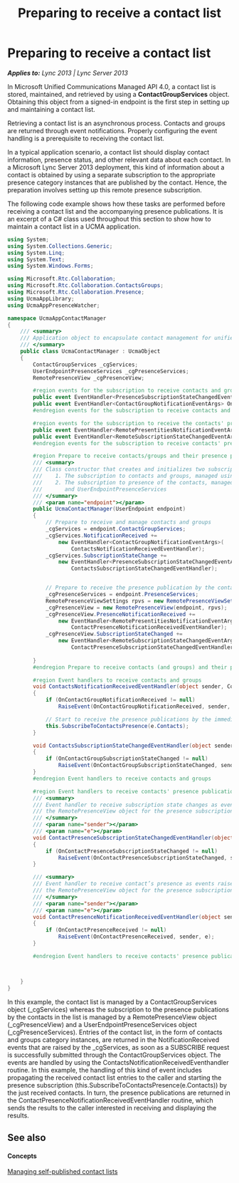 ﻿---
title: Preparing to receive a contact list
TOCTitle: Preparing to receive a contact list
ms:assetid: 24f86fd2-4ceb-489a-8e90-5586be07c3a0
ms:mtpsurl: https://msdn.microsoft.com/en-us/library/Dn454631(v=office.15)
ms:contentKeyID: 57092874
ms.date: 07/24/2014
mtps_version: v=office.15
dev_langs:
- csharp
---

# Preparing to receive a contact list


_**Applies to:** Lync 2013 | Lync Server 2013_

In Microsoft Unified Communications Managed API 4.0, a contact list is stored, maintained, and retrieved by using a **ContactGroupServices** object. Obtaining this object from a signed-in endpoint is the first step in setting up and maintaining a contact list.

Retrieving a contact list is an asynchronous process. Contacts and groups are returned through event notifications. Properly configuring the event handling is a prerequisite to receiving the contact list.

In a typical application scenario, a contact list should display contact information, presence status, and other relevant data about each contact. In a Microsoft Lync Server 2013 deployment, this kind of information about a contact is obtained by using a separate subscription to the appropriate presence category instances that are published by the contact. Hence, the preparation involves setting up this remote presence subscription.

The following code example shows how these tasks are performed before receiving a contact list and the accompanying presence publications. It is an excerpt of a C\# class used throughout this section to show how to maintain a contact list in a UCMA application.

``` csharp
using System;
using System.Collections.Generic;
using System.Linq;
using System.Text;
using System.Windows.Forms;

using Microsoft.Rtc.Collaboration;
using Microsoft.Rtc.Collaboration.ContactsGroups;
using Microsoft.Rtc.Collaboration.Presence;
using UcmaAppLibrary;
using UcmaAppPresenceWatcher;

namespace UcmaAppContactManager
{
    /// <summary>
    /// Application object to encapsulate contact management for unified communications
    /// </summary>
    public class UcmaContactManager : UcmaObject
    {
        ContactGroupServices _cgServices;
        UserEndpointPresenceServices _cgPresenceServices; 
        RemotePresenceView _cgPresenceView;

        #region events for the subscription to receive contacts and groups
        public event EventHandler<PresenceSubscriptionStateChangedEventArgs> OnContactGroupSubscriptionStateChanged;
        public event EventHandler<ContactGroupNotificationEventArgs> OnContactGroupNotificationReceived;
        #endregion events for the subscription to receive contacts and groups

        #region events for the subscription to receive the contacts' presence
        public event EventHandler<RemotePresentitiesNotificationEventArgs> OnContactPresenceReceived;
        public event EventHandler<RemoteSubscriptionStateChangedEventArgs> OnContactPresenceSubscriptionStateChanged;
        #endregion events for the subscription to receive contacts' presence

        #region Prepare to receive contacts/groups and their presence publications.
        /// <summary>
        /// Class constructor that creates and initializes two subscriptions:
        ///    1. The subscription to contacts and groups, managed using ContactGroupServices
        ///    2. The subscription to presence of the contacts, managed using RemotePresenceView
        ///       and UserEndpointPresenceServices 
        /// </summary>
        /// <param name="endpoint"></param>
        public UcmaContactManager(UserEndpoint endpoint)
        {
            // Prepare to receive and manage contacts and groups
            _cgServices = endpoint.ContactGroupServices;
            _cgServices.NotificationReceived +=
                new EventHandler<ContactGroupNotificationEventArgs>(
                    ContactsNotificationReceivedEventHandler);
            _cgServices.SubscriptionStateChange += 
                new EventHandler<PresenceSubscriptionStateChangedEventArgs>(
                    ContactsSubscriptionStateChangedEventHandler);


            // Prepare to receive the presence publication by the contacts 
            _cgPresenceServices = endpoint.PresenceServices;
            RemotePresenceViewSettings rpvs = new RemotePresenceViewSettings();
            _cgPresenceView = new RemotePresenceView(endpoint, rpvs);
            _cgPresenceView.PresenceNotificationReceived +=
                new EventHandler<RemotePresentitiesNotificationEventArgs>(
                    ContactPresenceNotificationReceivedEventHandler);
            _cgPresenceView.SubscriptionStateChanged +=
                new EventHandler<RemoteSubscriptionStateChangedEventArgs>(
                    ContactPresenceSubscriptionStateChangedEventHandler);
           
        }
        #endregion Prepare to receive contacts (and groups) and their presence publications.

        #region Event handlers to receive contacts and groups
        void ContactsNotificationReceivedEventHandler(object sender, ContactGroupNotificationEventArgs e)
        {
            if (OnContactGroupNotificationReceived != null)
                RaiseEvent(OnContactGroupNotificationReceived, sender, e);

            // Start to receive the presence publications by the immediate received contacts
            this.SubscribeToContactsPresence(e.Contacts);
        }

        void ContactsSubscriptionStateChangedEventHandler(object sender, PresenceSubscriptionStateChangedEventArgs e)
        {
            if (OnContactGroupSubscriptionStateChanged != null)
                RaiseEvent(OnContactGroupSubscriptionStateChanged, sender, e);
        }
        #endregion Event handlers to receive contacts and groups

        #region Event handlers to receive contacts' presence publications
        /// <summary>
        /// Event handler to receive subscription state changes as events raised by 
        /// the RemotePresenceView object for the presence subscription:
        /// </summary>
        /// <param name="sender"></param>
        /// <param name="e"></param>
        void ContactPresenceSubscriptionStateChangedEventHandler(object sender, RemoteSubscriptionStateChangedEventArgs e)
        {            
            if (OnContactPresenceSubscriptionStateChanged != null)
                RaiseEvent(OnContactPresenceSubscriptionStateChanged, sender, e);
        }

        /// <summary>
        /// Event handler to receive contact’s presence as events raised by
        /// the RemotePresenceView object for the presence subscription:
        /// </summary>
        /// <param name="sender"></param>
        /// <param name="e"></param>
        void ContactPresenceNotificationReceivedEventHandler(object sender, RemotePresentitiesNotificationEventArgs e)
        {
            if (OnContactPresenceReceived != null)
                RaiseEvent(OnContactPresenceReceived, sender, e);               
        }

        #endregion Event handlers to receive contacts' presence publications



    }
}
```

In this example, the contact list is managed by a ContactGroupServices object (\_cgServices) whereas the subscription to the presence publications by the contacts in the list is managed by a RemotePresenceView object (\_cgPresenceView) and a UserEndpointPresenceServices object (\_cgPresenceServices). Entries of the contact list, in the form of contacts and groups category instances, are returned in the NotificationReceived events that are raised by the \_cgServices, as soon as a SUBSCRIBE request is successfully submitted through the ContactGroupServices object. The events are handled by using the ContactsNotificationReceivedEventhandler routine. In this example, the handling of this kind of event includes propagating the received contact list entries to the caller and starting the presence subscription (this.SubscribeToContactsPresence(e.Contacts)) by the just received contacts. In turn, the presence publications are returned in the ContactPresenceNotificationReceivedEventHandler routine, which sends the results to the caller interested in receiving and displaying the results.

## See also

#### Concepts

[Managing self-published contact lists](managing-self-published-contact-lists.md)

